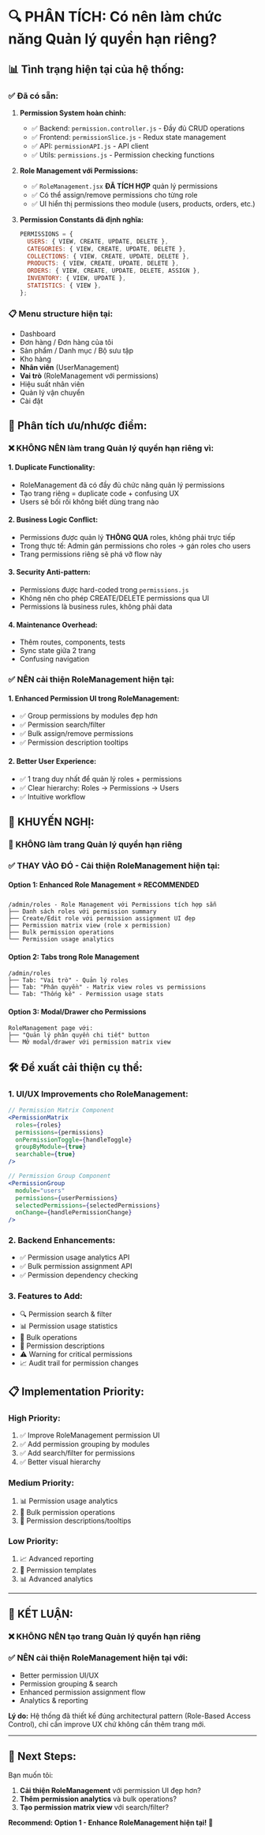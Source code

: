 # 🔍 PHÂN TÍCH: Có nên làm chức năng Quản lý quyền hạn riêng?

## 📊 **Tình trạng hiện tại của hệ thống:**

### ✅ **Đã có sẵn:**

1. **Permission System hoàn chỉnh:**

   - ✅ Backend: `permission.controller.js` - Đầy đủ CRUD operations
   - ✅ Frontend: `permissionSlice.js` - Redux state management
   - ✅ API: `permissionAPI.js` - API client
   - ✅ Utils: `permissions.js` - Permission checking functions

2. **Role Management với Permissions:**

   - ✅ `RoleManagement.jsx` **ĐÃ TÍCH HỢP** quản lý permissions
   - ✅ Có thể assign/remove permissions cho từng role
   - ✅ UI hiển thị permissions theo module (users, products, orders, etc.)

3. **Permission Constants đã định nghĩa:**
   ```javascript
   PERMISSIONS = {
     USERS: { VIEW, CREATE, UPDATE, DELETE },
     CATEGORIES: { VIEW, CREATE, UPDATE, DELETE },
     COLLECTIONS: { VIEW, CREATE, UPDATE, DELETE },
     PRODUCTS: { VIEW, CREATE, UPDATE, DELETE },
     ORDERS: { VIEW, CREATE, UPDATE, DELETE, ASSIGN },
     INVENTORY: { VIEW, UPDATE },
     STATISTICS: { VIEW },
   };
   ```

### 📋 **Menu structure hiện tại:**

- Dashboard
- Đơn hàng / Đơn hàng của tôi
- Sản phẩm / Danh mục / Bộ sưu tập
- Kho hàng
- **Nhân viên** (UserManagement)
- **Vai trò** (RoleManagement với permissions)
- Hiệu suất nhân viên
- Quản lý vận chuyển
- Cài đặt

## 🤔 **Phân tích ưu/nhược điểm:**

### ❌ **KHÔNG NÊN làm trang Quản lý quyền hạn riêng vì:**

#### 1. **Duplicate Functionality:**

- RoleManagement đã có đầy đủ chức năng quản lý permissions
- Tạo trang riêng = duplicate code + confusing UX
- Users sẽ bối rối không biết dùng trang nào

#### 2. **Business Logic Conflict:**

- Permissions được quản lý **THÔNG QUA** roles, không phải trực tiếp
- Trong thực tế: Admin gán permissions cho roles → gán roles cho users
- Trang permissions riêng sẽ phá vỡ flow này

#### 3. **Security Anti-pattern:**

- Permissions được hard-coded trong `permissions.js`
- Không nên cho phép CREATE/DELETE permissions qua UI
- Permissions là business rules, không phải data

#### 4. **Maintenance Overhead:**

- Thêm routes, components, tests
- Sync state giữa 2 trang
- Confusing navigation

### ✅ **NÊN cải thiện RoleManagement hiện tại:**

#### 1. **Enhanced Permission UI trong RoleManagement:**

- ✅ Group permissions by modules đẹp hơn
- ✅ Permission search/filter
- ✅ Bulk assign/remove permissions
- ✅ Permission description tooltips

#### 2. **Better User Experience:**

- ✅ 1 trang duy nhất để quản lý roles + permissions
- ✅ Clear hierarchy: Roles → Permissions → Users
- ✅ Intuitive workflow

## 🎯 **KHUYẾN NGHỊ:**

### 🚫 **KHÔNG làm trang Quản lý quyền hạn riêng**

### ✅ **THAY VÀO ĐÓ - Cải thiện RoleManagement hiện tại:**

#### **Option 1: Enhanced Role Management** ⭐ **RECOMMENDED**

```
/admin/roles - Role Management với Permissions tích hợp sẵn
├── Danh sách roles với permission summary
├── Create/Edit role với permission assignment UI đẹp
├── Permission matrix view (role x permission)
├── Bulk permission operations
└── Permission usage analytics
```

#### **Option 2: Tabs trong Role Management**

```
/admin/roles
├── Tab: "Vai trò" - Quản lý roles
├── Tab: "Phân quyền" - Matrix view roles vs permissions
└── Tab: "Thống kê" - Permission usage stats
```

#### **Option 3: Modal/Drawer cho Permissions**

```
RoleManagement page với:
├── "Quản lý phân quyền chi tiết" button
└── Mở modal/drawer với permission matrix view
```

## 🛠️ **Đề xuất cải thiện cụ thể:**

### 1. **UI/UX Improvements cho RoleManagement:**

```jsx
// Permission Matrix Component
<PermissionMatrix
  roles={roles}
  permissions={permissions}
  onPermissionToggle={handleToggle}
  groupByModule={true}
  searchable={true}
/>

// Permission Group Component
<PermissionGroup
  module="users"
  permissions={userPermissions}
  selectedPermissions={selectedPermissions}
  onChange={handlePermissionChange}
/>
```

### 2. **Backend Enhancements:**

- ✅ Permission usage analytics API
- ✅ Bulk permission assignment API
- ✅ Permission dependency checking

### 3. **Features to Add:**

- 🔍 Permission search & filter
- 📊 Permission usage statistics
- 🔄 Bulk operations
- 📝 Permission descriptions
- ⚠️ Warning for critical permissions
- 📈 Audit trail for permission changes

## 📋 **Implementation Priority:**

### **High Priority:**

1. ✅ Improve RoleManagement permission UI
2. ✅ Add permission grouping by modules
3. ✅ Add search/filter for permissions
4. ✅ Better visual hierarchy

### **Medium Priority:**

1. 📊 Permission usage analytics
2. 🔄 Bulk permission operations
3. 📝 Permission descriptions/tooltips

### **Low Priority:**

1. 📈 Advanced reporting
2. 🔄 Permission templates
3. 📊 Advanced analytics

---

## 🎯 **KẾT LUẬN:**

### ❌ **KHÔNG NÊN** tạo trang Quản lý quyền hạn riêng

### ✅ **NÊN** cải thiện RoleManagement hiện tại với:

- Better permission UI/UX
- Permission grouping & search
- Enhanced permission assignment flow
- Analytics & reporting

**Lý do:** Hệ thống đã thiết kế đúng architectural pattern (Role-Based Access Control), chỉ cần improve UX chứ không cần thêm trang mới.

---

## 🚀 **Next Steps:**

Bạn muốn tôi:

1. **Cải thiện RoleManagement** với permission UI đẹp hơn?
2. **Thêm permission analytics** và bulk operations?
3. **Tạo permission matrix view** với search/filter?

**Recommend: Option 1 - Enhance RoleManagement hiện tại! 🎯**
